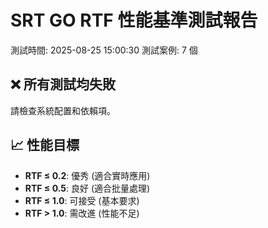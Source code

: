 # SRT GO RTF 性能基準測試報告

測試時間: 2025-08-25 15:00:30
測試案例: 7 個

## ❌ 所有測試均失敗
請檢查系統配置和依賴項。

## 📈 性能目標

- **RTF ≤ 0.2**: 優秀 (適合實時應用)
- **RTF ≤ 0.5**: 良好 (適合批量處理)
- **RTF ≤ 1.0**: 可接受 (基本要求)
- **RTF > 1.0**: 需改進 (性能不足)